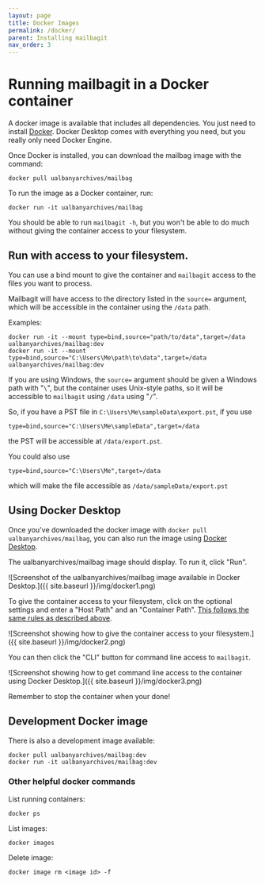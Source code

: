 ```yaml
---
layout: page
title: Docker Images
permalink: /docker/
parent: Installing mailbagit
nav_order: 3
---
```


# Running mailbagit in a Docker container

A docker image is available that includes all dependencies. You just need to install [Docker](https://docs.docker.com/get-docker/). Docker Desktop comes with everything you need, but you really only need Docker Engine.

Once Docker is installed, you can download the mailbag image with the command:

```
docker pull ualbanyarchives/mailbag
```

To run the image as a Docker container, run:

```
docker run -it ualbanyarchives/mailbag
```

You should be able to run `mailbagit -h`, but you won't be able to do much without giving the container access to your filesystem.

## Run with access to your filesystem.

You can use a bind mount to give the container and `mailbagit` access to the files you want to process.

Mailbagit will have access to the directory listed in the `source=` argument, which will be accessible in the container using the `/data` path.

Examples:
```
docker run -it --mount type=bind,source="path/to/data",target=/data ualbanyarchives/mailbag:dev
docker run -it --mount type=bind,source="C:\Users\Me\path\to\data",target=/data ualbanyarchives/mailbag:dev
```

If you are using Windows, the `source=` argument should be given a Windows path with "`\`", but the container uses Unix-style paths, so it will be accessible to `mailbagit` using `/data` using "`/`".

So, if you have a PST file in `C:\Users\Me\sampleData\export.pst`, if you use
```
type=bind,source="C:\Users\Me\sampleData",target=/data
```
the PST will be accessible at `/data/export.pst`.

You could also use
```
type=bind,source="C:\Users\Me",target=/data
```
which will make the file accessible as `/data/sampleData/export.pst`

## Using Docker Desktop

Once you've downloaded the docker image with `docker pull ualbanyarchives/mailbag`, you can also run the image using [Docker Desktop](https://www.docker.com/products/docker-desktop/).

The ualbanyarchives/mailbag image should display. To run it, click "Run".

![Screenshot of the ualbanyarchives/mailbag image available in Docker Desktop.]({{ site.baseurl }}/img/docker1.png)

To give the container access to your filesystem, click on the optional settings and enter a "Host Path" and an "Container Path". [This follows the same rules as described above](#run-with-access-to-your-filesystem).

![Screenshot showing how to give the container access to your filesystem.]({{ site.baseurl }}/img/docker2.png)

You can then click the "CLI" button for command line access to `mailbagit`.

![Screenshot showing how to get command line access to the container using Docker Desktop.]({{ site.baseurl }}/img/docker3.png)

Remember to stop the container when your done!

## Development Docker image

There is also a development image available:

```
docker pull ualbanyarchives/mailbag:dev
docker run -it ualbanyarchives/mailbag:dev
```

### Other helpful docker commands

List running containers: 
```
docker ps
```

List images:
```
docker images
```

Delete image: 
```
docker image rm <image id> -f
```
